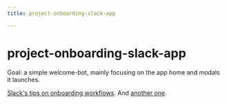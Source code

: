 ```yaml
---
title: project-onboarding-slack-app

---
```


# project-onboarding-slack-app

Goal: a simple welcome-bot, mainly focusing on the app home and modals it launches.

[Slack's tips on onboarding workflows](https://api.slack.com/start/designing/onboarding). And [another one](https://medium.com/slack-developer-blog/rolling-out-the-red-carpet-447f0509fe97).


